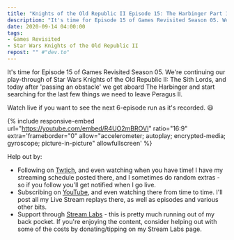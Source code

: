 ```yaml
---
title: "Knights of the Old Republic II Episode 15: The Harbinger Part 1"
description: "It's time for Episode 15 of Games Revisited Season 05. We're continuing our play-through of Star Wars Knights of the Old Republic II: The Sith Lords, and today after 'passing an obstacle' we get aboard The Harbinger and start searching for the last few things we need to leave Peragus II."
date: 2020-09-14 04:00:00
tags:
- Games Revisited
- Star Wars Knights of the Old Republic II
repost: "" #"dev.to"
---
```


It's time for Episode 15 of Games Revisited Season 05. We're continuing our play-through of Star Wars Knights of the Old Republic II: The Sith Lords, and today after 'passing an obstacle' we get aboard The Harbinger and start searching for the last few things we need to leave Peragus II.

Watch live if you want to see the next 6-episode run as it's recorded. :smiley:
<!--more-->

{% include responsive-embed url="https://youtube.com/embed/R4UO2mBROVI" ratio="16:9" extra='frameborder="0" allow="accelerometer; autoplay; encrypted-media; gyroscope; picture-in-picture" allowfullscreen' %}

Help out by:
 * Following on [Twtich](https://twitch.tv/AnonJr_Live), and even watching when you have time! I have my streaming schedule posted there, and I sometimes do random extras - so if you follow you'll get notified when I go live.
 * Subscribing on [YouTube](http://www.youtube.com/channel/UCXafqhKHbkSUIrq0LAuu0tw), and even watching there from time to time. I'll post all my Live Stream replays there, as well as episodes and various other bits.
 * Support through [Stream Labs](https://streamlabs.com/anonjr_live) - this is pretty much running out of my back pocket. If you're enjoying the content, consider helping out with some of the costs by donating/tipping on my Stream Labs page.